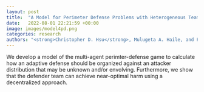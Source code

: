```yaml
---
layout: post
title:  "A Model for Perimeter Defense Problems with Heterogeneous Teams"
date:   2022-08-01 22:21:59 +00:00
image: images/model4pd.png
categories: research
authors: "<strong>Christopher D. Hsu</strong>, Mulugeta A. Haile, and Pratik Chaudhari"
---
```


We develop a model of the multi-agent perimter-defense game to calculate how an adaptive defense should be organized against an attacker distribution that may be unknown and/or envolving. Furthermore, we show that the defender team can achieve near-optimal harm using a decentralized approach.